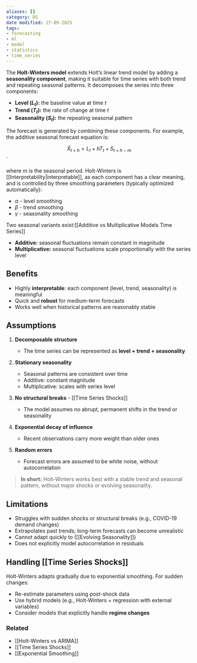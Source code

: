 ```yaml
---
aliases: []
category: DS
date modified: 27-09-2025
tags:
- forecasting
- ml
- model
- statistics
- time_series
---
```

The **Holt-Winters model** extends Holt’s linear trend model by adding a **seasonality component**, making it suitable for time series with both trend and repeating seasonal patterns. It decomposes the series into three components:

- **Level ($L_t$):** the baseline value at time $t$  
- **Trend ($T_t$):** the rate of change at time $t$  
- **Seasonality ($S_t$):** the repeating seasonal pattern  

The forecast is generated by combining these components. For example, the additive seasonal forecast equation is:

$$
\hat{X}_{t+h} = L_t + hT_t + S_{t+h-m}
$$`

where $m$ is the seasonal period. Holt-Winters is [[Interpretability|interpretable]], as each component has a clear meaning, and is controlled by three smoothing parameters (typically optimized automatically):

- $\alpha$ - level smoothing  
- $\beta$ - trend smoothing  
- $\gamma$ - seasonality smoothing  

Two seasonal variants exist:[[Additive vs Multiplicative Models Time Series]]
- **Additive:** seasonal fluctuations remain constant in magnitude  
- **Multiplicative:** seasonal fluctuations scale proportionally with the series level  

## Benefits

- Highly **interpretable**: each component (level, trend, seasonality) is meaningful  
- Quick and **robust** for medium-term forecasts  
- Works well when historical patterns are reasonably stable  
## Assumptions

1. **Decomposable structure**  
   - The time series can be represented as **level + trend + seasonality**  

2. **Stationary seasonality**  
   - Seasonal patterns are consistent over time  
   - Additive: constant magnitude  
   - Multiplicative: scales with series level  

1. **No structural breaks** - [[Time Series Shocks]]
   - The model assumes no abrupt, permanent shifts in the trend or seasonality  

4. **Exponential decay of influence**  
   - Recent observations carry more weight than older ones  

5. **Random errors**  
   - Forecast errors are assumed to be white noise, without autocorrelation  

> **In short:** Holt-Winters works best with a stable trend and seasonal pattern, without major shocks or evolving seasonality.

## Limitations
- Struggles with sudden shocks or structural breaks (e.g., COVID-19 demand changes)  
- Extrapolates past trends; long-term forecasts can become unrealistic  
- Cannot adapt quickly to ([[Evolving Seasonality]])
- Does not explicitly model autocorrelation in residuals
## Handling [[Time Series Shocks]]

Holt-Winters adapts gradually due to exponential smoothing. For sudden changes:
- Re-estimate parameters using post-shock data  
- Use hybrid models (e.g., Holt-Winters + regression with external variables)  
- Consider models that explicitly handle **regime changes**  
### Related
- [[Holt-Winters vs ARIMA]]  
- [[Time Series Shocks]]  
- [[Exponential Smoothing]]  
